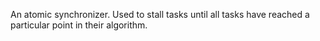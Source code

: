 An atomic synchronizer. Used to stall tasks until all tasks have reached a particular point in their algorithm.
